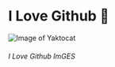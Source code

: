 # I Love Github 🥊
![Image of Yaktocat](https://octodex.github.com/images/yaktocat.png) 
###### I Love Github ImGES
